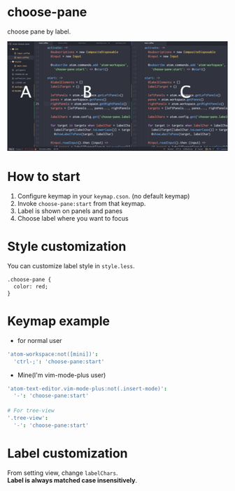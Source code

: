 # choose-pane

choose pane by label.

![](https://raw.githubusercontent.com/t9md/t9md/5ca8d2ad710ce24e1ecbc3777b5bf03432dc3ef9/img/atom-choose-pane.gif)

# How to start

1. Configure keymap in your `keymap.cson`. (no default keymap)
2. Invoke `choose-pane:start` from that keymap.
3. Label is shown on panels and panes
4. Choose label where you want to focus

# Style customization

You can customize label style in `style.less`.

```less
.choose-pane {
  color: red;
}
```

# Keymap example

- for normal user

```coffeescript
'atom-workspace:not([mini])':
  'ctrl-;': 'choose-pane:start'
```

- Mine(I'm vim-mode-plus user)

```coffeescript
'atom-text-editor.vim-mode-plus:not(.insert-mode)':
  '-': 'choose-pane:start'

# For tree-view
'.tree-view':
  '-': 'choose-pane:start'
```

# Label customization

From setting view, change `labelChars`.  
**Label is always matched case insensitively**.
